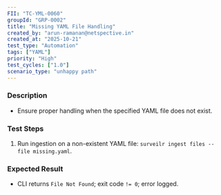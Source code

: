 ```yaml
---
FII: "TC-YML-0060"
groupId: "GRP-0002"
title: "Missing YAML File Handling"
created_by: "arun-ramanan@netspective.in"
created_at: "2025-10-21"
test_type: "Automation"
tags: ["YAML"]
priority: "High"
test_cycles: ["1.0"]
scenario_type: "unhappy path"
---
```


### Description
- Ensure proper handling when the specified YAML file does not exist.

### Test Steps
1. Run ingestion on a non-existent YAML file: `surveilr ingest files --file missing.yaml`.  

### Expected Result
- CLI returns `File Not Found`; exit code `!= 0`; error logged.
